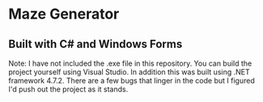 # Maze Generator

## Built with C# and Windows Forms

Note: I have not included the .exe file in this repository. You can build the project yourself using Visual Studio. In addition this was built using .NET framework 4.7.2. There are a few bugs that linger in the code but I figured I'd push out the project as it stands.
